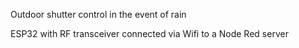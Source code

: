 Outdoor shutter control in the event of rain 

ESP32 with RF transceiver connected via Wifi to a Node Red server